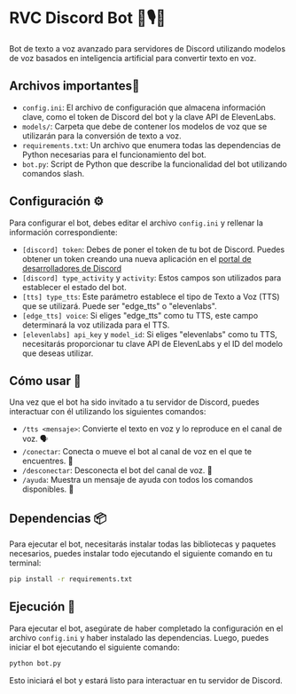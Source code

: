 # RVC Discord Bot 🤖🎙️💬

Bot de texto a voz avanzado para servidores de Discord utilizando modelos de voz basados en inteligencia artificial para convertir texto en voz.

## Archivos importantes📄

- `config.ini`: El archivo de configuración que almacena información clave, como el token de Discord del bot y la clave API de ElevenLabs.
- `models/`: Carpeta que debe de contener los modelos de voz que se utilizarán para la conversión de texto a voz.
- `requirements.txt`: Un archivo que enumera todas las dependencias de Python necesarias para el funcionamiento del bot.
- `bot.py`: Script de Python que describe la funcionalidad del bot utilizando comandos slash.

## Configuración ⚙️

Para configurar el bot, debes editar el archivo `config.ini` y rellenar la información correspondiente:

- `[discord] token`: Debes de poner el token de tu bot de Discord. Puedes obtener un token creando una nueva aplicación en el [portal de desarrolladores de Discord](https://discord.com/developers/applications)
- `[discord] type_activity` y `activity`: Estos campos son utilizados para establecer el estado del bot.
- `[tts] type_tts`: Este parámetro establece el tipo de Texto a Voz (TTS) que se utilizará. Puede ser "edge_tts" o "elevenlabs".
- `[edge_tts] voice`: Si eliges "edge_tts" como tu TTS, este campo determinará la voz utilizada para el TTS.
- `[elevenlabs] api_key` y `model_id`: Si eliges "elevenlabs" como tu TTS, necesitarás proporcionar tu clave API de ElevenLabs y el ID del modelo que deseas utilizar.

## Cómo usar 📝

Una vez que el bot ha sido invitado a tu servidor de Discord, puedes interactuar con él utilizando los siguientes comandos:

- `/tts <mensaje>`: Convierte el texto en voz y lo reproduce en el canal de voz. 🗣️
- `/conectar`: Conecta o mueve el bot al canal de voz en el que te encuentres. 🔗
- `/desconectar`: Desconecta el bot del canal de voz. 🔌
- `/ayuda`: Muestra un mensaje de ayuda con todos los comandos disponibles. 📖

## Dependencias 📦

Para ejecutar el bot, necesitarás instalar todas las bibliotecas y paquetes necesarios, puedes instalar todo ejecutando el siguiente comando en tu terminal:

```bash
pip install -r requirements.txt
```

## Ejecución 🚀

Para ejecutar el bot, asegúrate de haber completado la configuración en el archivo `config.ini` y haber instalado las dependencias. Luego, puedes iniciar el bot ejecutando el siguiente comando:

```bash
python bot.py
```

Esto iniciará el bot y estará listo para interactuar en tu servidor de Discord.
